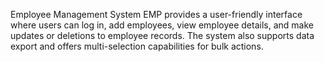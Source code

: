 Employee Management System
EMP provides a user-friendly interface where users can log in, add employees, view employee details, and make updates or deletions to employee records. 
The system also supports data export and offers multi-selection capabilities for bulk actions.
